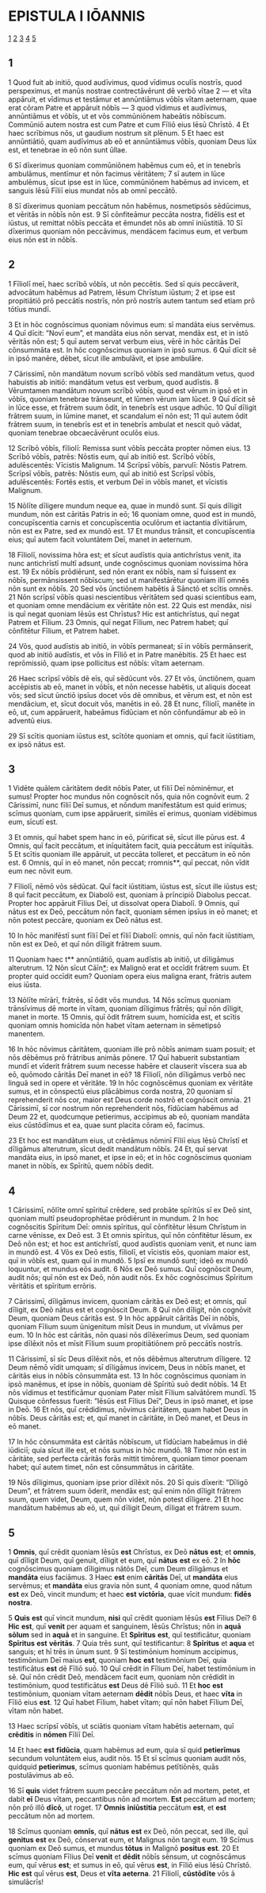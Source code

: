 # EPISTULA I IŌANNIS

[1](#1) [2](#2) [3](#3) [4](#4) [5](#5)

## 1

1 Quod fuit ab initiō, quod audīvimus, quod vīdimus oculīs nostrīs, quod perspeximus, et manūs nostrae contrectāvērunt dē verbō vītae 2 — et vīta appāruit, et vīdimus et testāmur et annūntiāmus vōbīs vītam aeternam, quae erat cōram Patre et appāruit nōbīs — 3 quod vīdimus et audīvimus, annūntiāmus et vōbīs, ut et vōs commūniōnem habeātis nōbīscum. Commūniō autem nostra est cum Patre et cum Fīliō eius Iēsū Chrīstō. 4 Et haec scrībimus nōs, ut gaudium nostrum sit plēnum. 5 Et haec est annūntiātiō, quam audīvimus ab eō et annūntiāmus vōbīs, quoniam Deus lūx est, et tenebrae in eō nōn sunt ūllae.

6 Sī dīxerimus quoniam commūniōnem habēmus cum eō, et in tenebrīs ambulāmus, mentīmur et nōn facimus vēritātem; 7 sī autem in lūce ambulēmus, sīcut ipse est in lūce, commūniōnem habēmus ad invicem, et sanguis Iēsū Fīliī eius mundat nōs ab omnī peccātō.

8 Sī dīxerimus quoniam peccātum nōn habēmus, nosmetipsōs sēdūcimus, et vēritās in nōbīs nōn est. 9 Sī cōnfiteāmur peccāta nostra, fidēlis est et iūstus, ut remittat nōbīs peccāta et ēmundet nōs ab omnī iniūstitiā. 10 Sī dīxerimus quoniam nōn peccāvimus, mendācem facimus eum, et verbum eius nōn est in nōbīs.

## 2

1 Fīliolī meī, haec scrībō vōbīs, ut nōn peccētis. Sed sī quis peccāverit, advocātum habēmus ad Patrem, Iēsum Chrīstum iūstum; 2 et ipse est propitiātiō prō peccātīs nostrīs, nōn prō nostrīs autem tantum sed etiam prō tōtīus mundī.

3 Et in hōc cognōscimus quoniam nōvimus eum: sī mandāta eius servēmus. 4 Quī dīcit: ”Novī eum”, et mandāta eius nōn servat, mendāx est, et in istō vēritās nōn est; 5 quī autem servat verbum eius, vērē in hōc cāritās Deī cōnsummāta est. In hōc cognōscimus quoniam in ipsō sumus. 6 Quī dīcit sē in ipsō manēre, dēbet, sīcut ille ambulāvit, et ipse ambulāre.

7 Cārissimī, nōn mandātum novum scrībō vōbīs sed mandātum vetus, quod habuistis ab initiō: mandātum vetus est verbum, quod audīstis. 8 Vērumtamen mandātum novum scrībō vōbīs, quod est vērum in ipsō et in vōbīs, quoniam tenebrae trānseunt, et lūmen vērum iam lūcet. 9 Quī dīcit sē in lūce esse, et frātrem suum ōdit, in tenebrīs est usque adhūc. 10 Quī dīligit frātrem suum, in lūmine manet, et scandalum eī nōn est; 11 quī autem ōdit frātrem suum, in tenebrīs est et in tenebrīs ambulat et nescit quō vādat, quoniam tenebrae obcaecāvērunt oculōs eius.

12 Scrībō vōbīs, fīliolī: Remissa sunt vōbīs peccāta propter nōmen eius. 13 Scrībō vōbīs, patrēs: Nōstis eum, quī ab initiō est. Scrībō vōbīs, adulēscentēs: Vīcistis Malignum. 14 Scrīpsī vōbīs, parvulī: Nōstis Patrem. Scrīpsī vōbīs, patrēs: Nōstis eum, quī ab initiō est Scrīpsī vōbīs, adulēscentēs: Fortēs estis, et verbum Deī in vōbīs manet, et vīcistis Malignum.

15 Nōlīte dīligere mundum neque ea, quae in mundō sunt. Sī quis dīligit mundum, nōn est cāritās Patris in eō; 16 quoniam omne, quod est in mundō, concupīscentia carnis et concupīscentia oculōrum et iactantia dīvitiārum, nōn est ex Patre, sed ex mundō est. 17 Et mundus trānsit, et concupīscentia eius; quī autem facit voluntātem Deī, manet in aeternum.

18 Fīliolī, novissima hōra est; et sīcut audīstis quia antichrīstus venit, ita nunc antichrīstī multī adsunt, unde cognōscimus quoniam novissima hōra est. 19 Ex nōbīs prōdiērunt, sed nōn erant ex nōbīs, nam sī fuissent ex nōbīs, permānsissent nōbīscum; sed ut manifestārētur quoniam illī omnēs nōn sunt ex nōbīs. 20 Sed vōs ūnctiōnem habētis ā Sānctō et scītis omnēs. 21 Nōn scrīpsī vōbīs quasi nescientibus vēritātem sed quasi scientibus eam, et quoniam omne mendācium ex vēritāte nōn est. 22 Quis est mendāx, nisi is quī negat quoniam Iēsūs est Chrīstus? Hic est antichrīstus, quī negat Patrem et Fīlium. 23 Omnis, quī negat Fīlium, nec Patrem habet; quī cōnfitētur Fīlium, et Patrem habet.

24 Vōs, quod audīstis ab initiō, in vōbīs permaneat; sī in vōbīs permānserit, quod ab initiō audīstis, et vōs in Fīliō et in Patre manēbitis. 25 Et haec est reprōmissiō, quam ipse pollicitus est nōbīs: vītam aeternam.

26 Haec scrīpsī vōbīs dē eīs, quī sēdūcunt vōs. 27 Et vōs, ūnctiōnem, quam accēpistis ab eō, manet in vōbīs, et nōn necesse habētis, ut aliquis doceat vōs; sed sīcut ūnctiō ipsīus docet vōs dē omnibus, et vērum est, et nōn est mendācium, et, sīcut docuit vōs, manētis in eō. 28 Et nunc, fīliolī, manēte in eō, ut, cum appāruerit, habeāmus fīdūciam et nōn cōnfundāmur ab eō in adventū eius.

29 Sī scītis quoniam iūstus est, scītōte quoniam et omnis, quī facit iūstitiam, ex ipsō nātus est.

## 3

1 Vidēte quālem cāritātem dedit nōbīs Pater, ut fīliī Deī nōminēmur, et sumus! Propter hoc mundus nōn cognōscit nōs, quia nōn cognōvit eum. 2 Cārissimī, nunc fīliī Deī sumus, et nōndum manifestātum est quid erimus; scīmus quoniam, cum ipse appāruerit, similēs eī erimus, quoniam vidēbimus eum, sīcutī est.

3 Et omnis, quī habet spem hanc in eō, pūrificat sē, sīcut ille pūrus est. 4 Omnis, quī facit peccātum, et inīquitātem facit, quia peccātum est inīquitās. 5 Et scītis quoniam ille appāruit, ut peccāta tolleret, et peccātum in eō nōn est. 6 Omnis, quī in eō manet, nōn peccat; rromnis\*\*, quī peccat, nōn vīdit eum nec nōvit eum.

7 Fīliolī, nēmō vōs sēdūcat. Quī facit iūstitiam, iūstus est, sīcut ille iūstus est; 8 quī facit peccātum, ex Diabolō est, quoniam ā prīncipiō Diabolus peccat. Propter hoc appāruit Fīlius Deī, ut dissolvat opera Diabolī. 9 Omnis, quī nātus est ex Deō, peccātum nōn facit, quoniam sēmen ipsīus in eō manet; et nōn potest peccāre, quoniam ex Deō nātus est.

10 In hōc manifēstī sunt fīliī Deī et fīliī Diabolī: omnis, quī nōn facit iūstitiam, nōn est ex Deō, et quī nōn dīligit frātrem suum.

11 Quoniam haec t\*\* annūntiātiō, quam audīstis ab initiō, ut dīligāmus alterutrum. 12 Nōn sīcut Cāīn[\*][cain]: ex Malignō erat et occīdit frātrem suum. Et propter quid occīdit eum? Quoniam opera eius maligna erant, frātris autem eius iūsta.

13 Nōlīte mīrārī, frātrēs, sī ōdit vōs mundus. 14 Nōs scīmus quoniam trānsīvimus dē morte in vītam, quoniam dīligimus frātrēs; quī nōn dīligit, manet in morte. 15 Omnis, quī ōdit frātrem suum, homicīda est, et scītis quoniam omnis homicīda nōn habet vītam aeternam in sēmetipsō manentem.

16 In hōc nōvimus cāritātem, quoniam ille prō nōbīs animam suam posuit; et nōs dēbēmus prō frātribus animās pōnere. 17 Quī habuerit substantiam mundī et vīderit frātrem suum necesse habēre et clauserit vīscera sua ab eō, quōmodo cāritās Deī manet in eō? 18 Fīliolī, nōn dīligāmus verbō nec linguā sed in opere et vēritāte. 19 In hōc cognōscēmus quoniam ex vēritāte sumus, et in cōnspectū eius plācābimus corda nostra, 20 quoniam sī reprehenderit nōs cor, maior est Deus corde nostrō et cognōscit omnia. 21 Cārissimī, sī cor nostrum nōn reprehenderit nōs, fīdūciam habēmus ad Deum 22 et, quodcumque petierimus, accipimus ab eō, quoniam mandāta eius cūstōdīmus et ea, quae sunt placita cōram eō, facimus.

23 Et hoc est mandātum eius, ut crēdāmus nōminī Fīliī eius Iēsū Chrīstī et dīligāmus alterutrum, sīcut dedit mandātum nōbīs. 24 Et, quī servat mandāta eius, in ipsō manet, et ipse in eō; et in hōc cognōscimus quoniam manet in nōbīs, ex Spīritū, quem nōbīs dedit.

## 4

1 Cārissimī, nōlīte omnī spīrituī crēdere, sed probāte spīritūs sī ex Deō sint, quoniam multī pseudoprophētae prōdiērunt in mundum. 2 In hoc cognōscitis Spīritum Deī: omnis spīritus, quī cōnfitētur Iēsum Chrīstum in carne vēnisse, ex Deō est. 3 Et omnis spīritus, quī nōn cōnfitētur Iēsum, ex Deō nōn est; et hoc est antichrīstī, quod audīstis quoniam venit, et nunc iam in mundō est. 4 Vōs ex Deō estis, fīliolī, et vīcistis eōs, quoniam maior est, quī in vōbīs est, quam quī in mundō. 5 Ipsī ex mundō sunt; ideō ex mundō loquuntur, et mundus eōs audit. 6 Nōs ex Deō sumus. Quī cognōscit Deum, audit nōs; quī nōn est ex Deō, nōn audit nōs. Ex hōc cognōscimus Spīritum vēritātis et spīritum errōris.

7 Cārissimī, dīligāmus invicem, quoniam cāritās ex Deō est; et omnis, quī dīligit, ex Deō nātus est et cognōscit Deum. 8 Quī nōn dīligit, nōn cognōvit Deum, quoniam Deus cāritās est. 9 In hōc appāruit cāritās Deī in nōbīs, quoniam Fīlium suum ūnigenitum mīsit Deus in mundum, ut vīvāmus per eum. 10 In hōc est cāritās, nōn quasi nōs dīlēxerīmus Deum, sed quoniam ipse dīlēxit nōs et mīsit Fīlium suum propitiātiōnem prō peccātīs nostrīs.

11 Cārissimī, sī sīc Deus dīlēxit nōs, et nōs dēbēmus alterutrum dīligere. 12 Deum nēmō vīdit umquam; sī dīligāmus invicem, Deus in nōbīs manet, et cāritās eius in nōbīs cōnsummāta est. 13 In hōc cognōscimus quoniam in ipsō manēmus, et ipse in nōbīs, quoniam dē Spīritū suō dedit nōbīs. 14 Et nōs vīdimus et testificāmur quoniam Pater mīsit Fīlium salvātōrem mundī. 15 Quisque cōnfessus fuerit: ”Iēsūs est Fīlius Deī”, Deus in ipsō manet, et ipse in Deō. 16 Et nōs, quī crēdidimus, nōvimus cāritātem, quam habet Deus in nōbīs. Deus cāritās est; et, quī manet in cāritāte, in Deō manet, et Deus in eō manet.

17 In hōc cōnsummāta est cāritās nōbīscum, ut fīdūciam habeāmus in diē iūdiciī; quia sīcut ille est, et nōs sumus in hōc mundō. 18 Timor nōn est in cāritāte, sed perfecta cāritās forās mittit timōrem, quoniam timor poenam habet; quī autem timet, nōn est cōnsummātus in cāritāte.

19 Nōs dīligimus, quoniam ipse prior dīlēxit nōs. 20 Sī quis dīxerit: ”Dīligō Deum”, et frātrem suum ōderit, mendāx est; quī enim nōn dīligit frātrem suum, quem videt, Deum, quem nōn videt, nōn potest dīligere. 21 Et hoc mandātum habēmus ab eō, ut, quī dīligit Deum, dīligat et frātrem suum.

## 5

1 **Omnis**, quī crēdit quoniam Iēsūs **est** Chrīstus, ex Deō **nātus** **est**; et **omnis**, quī dīligit Deum, quī genuit, dīligit et eum, quī **nātus** **est** ex eō. 2 In **hōc** cognōscimus quoniam dīligimus nātōs Deī, cum Deum dīligāmus et **mandāta** eius faciāmus. 3 Haec **est** enim **cāritās** Deī, ut **mandāta** eius servēmus; et **mandāta** eius gravia nōn sunt, 4 quoniam omne, quod nātum **est** ex Deō, vincit mundum; et haec **est** **victōria**, quae vīcit mundum: **fidēs** **nostra**.

5 **Quis** **est** quī vincit mundum, **nisi** quī crēdit quoniam Iēsūs **est** Fīlius Deī? 6 **Hic** **est**, quī **venit** per aquam et sanguinem, Iēsūs Chrīstus; nōn in **aquā** **sōlum** sed in **aquā** et in sanguine. Et **Spīritus** **est**, quī testificātur, quoniam **Spīritus** **est** **vēritās**. 7 Quia trēs sunt, quī testificantur: 8 **Spīritus** et **aqua** et sanguis; et hī trēs in ūnum sunt. 9 Sī testimōnium hominum accipimus, testimōnium Deī maius **est**, quoniam **hoc** **est** testimōnium Deī, quia testificātus **est** dē Fīliō suō. 10 Quī crēdit in Fīlium Deī, habet testimōnium in sē. Quī nōn crēdit Deō, mendācem facit eum, quoniam nōn crēdidit in testimōnium, quod testificātus **est** Deus dē Fīliō suō. 11 Et **hoc** **est** testimōnium, quoniam vītam aeternam **dēdit** nōbīs Deus, et haec **vīta** in Fīliō eius **est**. 12 Quī habet Fīlium, habet vītam; quī nōn habet Fīlium Deī, vītam nōn habet.

13 Haec scrīpsī vōbīs, ut sciātis quoniam vītam habētis aeternam, quī **crēditis** in **nōmen** Fīliī Deī.

14 Et haec **est** **fīdūcia**, quam habēmus ad eum, quia sī quid **petierīmus** secundum voluntātem eius, audit nōs. 15 Et sī scīmus quoniam audit nōs, quidquid **petierimus**, scīmus quoniam habēmus petītiōnēs, quās postulāvimus ab eō.

16 Sī **quis** videt frātrem suum peccāre peccātum nōn ad mortem, petet, et dabit **eī** Deus vītam, peccantibus nōn ad mortem. **Est** peccātum ad mortem; nōn prō illō **dīcō**, ut roget. 17 **Omnis** **iniūstitia** peccātum **est**, et **est** peccātum nōn ad mortem.

18 Scīmus quoniam **omnīs**, quī **nātus** **est** ex Deō, nōn peccat, sed ille, quī **genitus** **est** ex Deō, cōnservat eum, et Malignus nōn tangit eum. 19 Scīmus quoniam ex Deō sumus, et mundus **tōtus** in Malignō **positus** **est**. 20 Et scīmus quoniam Fīlius Deī **venit** et **dēdit** nōbīs sēnsum, ut cognōscāmus eum, quī vērus **est**; et sumus in eō, quī vērus **est**, in Fīliō eius Iēsū Chrīstō. **Hic** **est** quī vērus **est**, Deus et **vīta** **aeterna**. 21 Fīliolī, **cūstōdīte** vōs ā simulācrīs!

[cain]: <Ambiguous Forms.md#cain>

